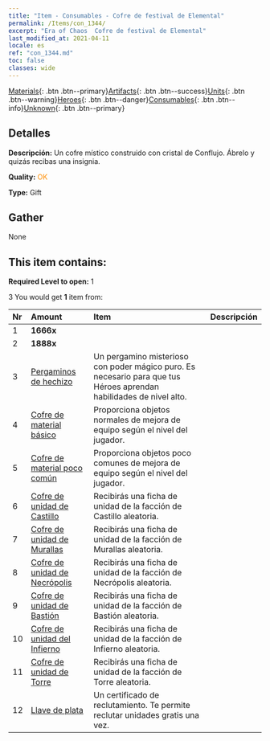 ```yaml
---
title: "Item - Consumables - Cofre de festival de Elemental"
permalink: /Items/con_1344/
excerpt: "Era of Chaos  Cofre de festival de Elemental"
last_modified_at: 2021-04-11
locale: es
ref: "con_1344.md"
toc: false
classes: wide
---
```

 [Materials](/es/Items/){: .btn .btn--primary}[Artifacts](/es/Items/Artifacts/){: .btn .btn--success}[Units](/es/Items/Units/){: .btn .btn--warning}[Heroes](/es/Items/Heroes/){: .btn .btn--danger}[Consumables](/es/Items/Consumables/){: .btn .btn--info}[Unknown](/es/Items/Unknown/){: .btn .btn--primary}

## Detalles
 **Descripción:** Un cofre místico construido con cristal de Conflujo. Ábrelo y quizás recibas una insignia.

 **Quality:** <span style="color: #FF8C00">OK</span>

 **Type:** Gift

## Gather

  None

## This item contains:

 **Required Level to open:** 1

 3 You would get **1** item  from:

  | Nr | Amount |     Item    | Descripción |
  |:---|:-------|:------------|:-----------:|
  | 1 |  **1666x** | <i class="fas fa-coins"/> |  | 
  | 2 |  **1888x** | <i class="fas fa-coins"/> |  | 
  | 3 | [Pergaminos de hechizo](/es/Items/con_694/) | Un pergamino misterioso con poder mágico puro. Es necesario para que tus Héroes aprendan habilidades de nivel alto. | 
  | 4 | [Cofre de material básico](/es/Items/con_756/) | Proporciona objetos normales de mejora de equipo según el nivel del jugador. | 
  | 5 | [Cofre de material poco común](/es/Items/con_757/) | Proporciona objetos poco comunes de mejora de equipo según el nivel del jugador. | 
  | 6 | [Cofre de unidad de Castillo](/es/Items/con_1269/) | Recibirás una ficha de unidad de la facción de Castillo aleatoria. | 
  | 7 | [Cofre de unidad de Murallas](/es/Items/con_1270/) | Recibirás una ficha de unidad de la facción de Murallas aleatoria. | 
  | 8 | [Cofre de unidad de Necrópolis](/es/Items/con_1271/) | Recibirás una ficha de unidad de la facción de Necrópolis aleatoria. | 
  | 9 | [Cofre de unidad de Bastión](/es/Items/con_1272/) | Recibirás una ficha de unidad de la facción de Bastión aleatoria. | 
  | 10 | [Cofre de unidad del Infierno](/es/Items/con_1273/) | Recibirás una ficha de unidad de la facción de Infierno aleatoria. | 
  | 11 | [Cofre de unidad de Torre](/es/Items/con_1274/) | Recibirás una ficha de unidad de la facción de Torre aleatoria. | 
  | 12 | [Llave de plata](/es/Items/con_693/) | Un certificado de reclutamiento. Te permite reclutar unidades gratis una vez. | 
